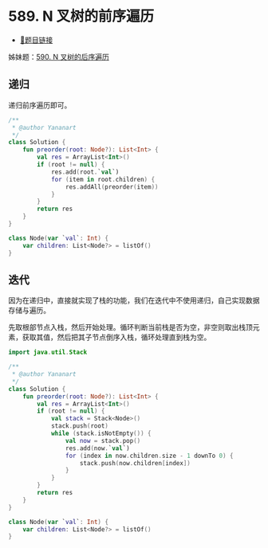 # 589. N 叉树的前序遍历

- [🔗题目链接](https://leetcode-cn.com/problems/n-ary-tree-preorder-traversal/)

姊妹题：[590. N 叉树的后序遍历](0590.n-ary-tree-postorder-traversal.md)

## 递归

递归前序遍历即可。

```kotlin
/**
 * @author Yananart
 */
class Solution {
    fun preorder(root: Node?): List<Int> {
        val res = ArrayList<Int>()
        if (root != null) {
            res.add(root.`val`)
            for (item in root.children) {
                res.addAll(preorder(item))
            }
        }
        return res
    }
}

class Node(var `val`: Int) {
    var children: List<Node?> = listOf()
}
```

## 迭代

因为在递归中，直接就实现了栈的功能，我们在迭代中不使用递归，自己实现数据存储与遍历。

先取根部节点入栈，然后开始处理。循环判断当前栈是否为空，非空则取出栈顶元素，获取其值，然后把其子节点倒序入栈，循环处理直到栈为空。

```kotlin
import java.util.Stack

/**
 * @author Yananart
 */
class Solution {
    fun preorder(root: Node?): List<Int> {
        val res = ArrayList<Int>()
        if (root != null) {
            val stack = Stack<Node>()
            stack.push(root)
            while (stack.isNotEmpty()) {
                val now = stack.pop()
                res.add(now.`val`)
                for (index in now.children.size - 1 downTo 0) {
                    stack.push(now.children[index])
                }
            }
        }
        return res
    }
}

class Node(var `val`: Int) {
    var children: List<Node?> = listOf()
}
```